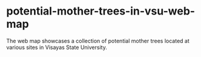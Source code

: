 # potential-mother-trees-in-vsu-web-map
The web map showcases a collection of potential mother trees located at various sites in Visayas State University. 
